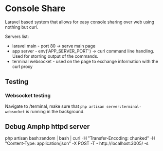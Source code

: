 # Console Share

Laravel based system that allows for easy console sharing over web using nothing but curl.

Servers list:
- laravel main - port 80 -> serve main page
- app server - env('APP_SERVER_PORT') -> curl command line handling. Used for storring output of the commands.
- terminal websocket - used on the page to exchange information with the curl proxy


## Testing  

### Websocket testing  

Navigate to /terminal, make sure that `php artisan server:terminal-websocket` is running in the background.  

## Debug Amphp httpd server  

php artisan bash:random | bash | curl -H "Transfer-Encoding: chunked"  -H "Content-Type: application/json"  -X POST -T - http://localhost:3005/ -s
